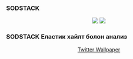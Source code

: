 ### SODSTACK ###

<p align="center">
    <img src="https://img.shields.io/badge/Java-v1.11-orange.svg" />
    <img src="https://img.shields.io/badge/contributions-welcome-orange.svg" />
</p>

### SODSTACK Еластик хайлт болон анализ ###

<p align="center">
    <a href="https://twitter.com/Nine_819/status/1446133302297960453/photo/1">Twitter Wallpaper</a>
</p>
